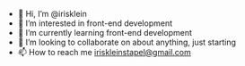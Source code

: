 - 👋 Hi, I’m @irisklein
- 👀 I’m interested in front-end development
- 🌱 I’m currently learning front-end development
- 💞️ I’m looking to collaborate on about anything, just starting
- 📫 How to reach me iriskleinstapel@gmail.com 

<!---
irisklein/irisklein is a ✨ special ✨ repository because its `README.md` (this file) appears on your GitHub profile.
You can click the Preview link to take a look at your changes.
--->
